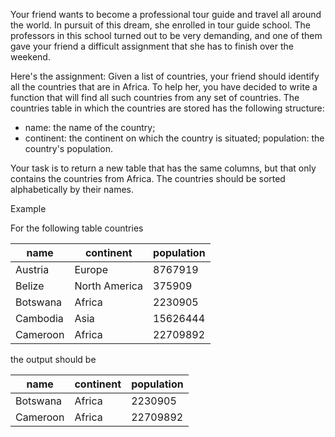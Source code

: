 Your friend wants to become a professional tour guide and travel all around the world. In pursuit of this dream, she enrolled in tour guide school. The professors in this school turned out to be very demanding, and one of them gave your friend a difficult assignment that she has to finish over the weekend.

Here's the assignment: Given a list of countries, your friend should identify all the countries that are in Africa. To help her, you have decided to write a function that will find all such countries from any set of countries. The countries table in which the countries are stored has the following structure:

* name: the name of the country;
* continent: the continent on which the country is situated;
population: the country's population.

Your task is to return a new table that has the same columns, but that only contains the countries from Africa. The countries should be sorted alphabetically by their names.

Example

For the following table countries

|name   |continent       |     population   |
|-------|----------------|------------------|
|Austria	|Europe	|8767919|
|Belize	|North America	|375909|
|Botswana	|Africa	|2230905|
|Cambodia	|Asia	|15626444|
|Cameroon	|Africa	|22709892|

the output should be

|name	|continent	|population|
|-------|----------|---------|
|Botswana	|Africa	|2230905|
|Cameroon	|Africa	|22709892|